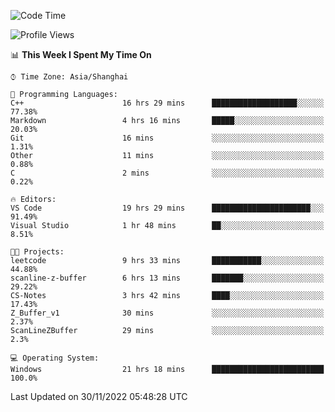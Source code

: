 <!--START_SECTION:waka-->
![Code Time](http://img.shields.io/badge/Code%20Time-398%20hrs%2024%20mins-blue)

![Profile Views](http://img.shields.io/badge/Profile%20Views-4-blue)

📊 **This Week I Spent My Time On** 

```text
⌚︎ Time Zone: Asia/Shanghai

💬 Programming Languages: 
C++                      16 hrs 29 mins      ███████████████████░░░░░░   77.38% 
Markdown                 4 hrs 16 mins       █████░░░░░░░░░░░░░░░░░░░░   20.03% 
Git                      16 mins             ░░░░░░░░░░░░░░░░░░░░░░░░░   1.31% 
Other                    11 mins             ░░░░░░░░░░░░░░░░░░░░░░░░░   0.88% 
C                        2 mins              ░░░░░░░░░░░░░░░░░░░░░░░░░   0.22%

🔥 Editors: 
VS Code                  19 hrs 29 mins      ██████████████████████░░░   91.49% 
Visual Studio            1 hr 48 mins        ██░░░░░░░░░░░░░░░░░░░░░░░   8.51%

🐱‍💻 Projects: 
leetcode                 9 hrs 33 mins       ███████████░░░░░░░░░░░░░░   44.88% 
scanline-z-buffer        6 hrs 13 mins       ███████░░░░░░░░░░░░░░░░░░   29.22% 
CS-Notes                 3 hrs 42 mins       ████░░░░░░░░░░░░░░░░░░░░░   17.43% 
Z_Buffer_v1              30 mins             ░░░░░░░░░░░░░░░░░░░░░░░░░   2.37% 
ScanLineZBuffer          29 mins             ░░░░░░░░░░░░░░░░░░░░░░░░░   2.3%

💻 Operating System: 
Windows                  21 hrs 18 mins      █████████████████████████   100.0%

```


 Last Updated on 30/11/2022 05:48:28 UTC
<!--END_SECTION:waka-->
